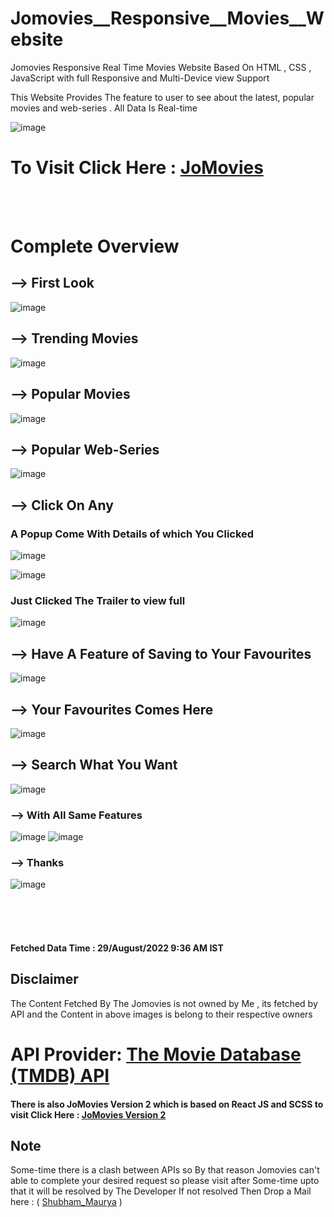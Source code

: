 # Jomovies__Responsive__Movies__Website
 Jomovies Responsive Real Time Movies Website  Based On HTML , CSS , JavaScript with full Responsive and Multi-Device view Support
 
 
 This Website Provides The feature to user to see about the latest, popular movies and web-series . All Data Is Real-time

![image](https://user-images.githubusercontent.com/65014926/187118444-4eec055b-f82d-45d4-8943-055c2c30b298.png)


# To Visit Click Here  : <a href = "https://shubham996633.github.io/Jomovies__Responsive__Movies__Website/">JoMovies </a>
<br>

<br>



# Complete Overview

## --> First Look

![image](https://user-images.githubusercontent.com/65014926/187119650-571e9914-d7b3-48fe-9aa3-67ef38c5fd88.png)



## --> Trending Movies

![image](https://user-images.githubusercontent.com/65014926/187120820-c23e6648-d1a3-4cce-b9de-000c3d82737b.png)


## --> Popular Movies

![image](https://user-images.githubusercontent.com/65014926/187119834-921b082f-d351-47c7-a66f-cff02e7da02d.png)

## --> Popular Web-Series

![image](https://user-images.githubusercontent.com/65014926/187119923-6157595f-ecde-4484-8220-72e785284e2b.png)



## --> Click On Any 

### A Popup Come With Details of which You Clicked

![image](https://user-images.githubusercontent.com/65014926/187124294-936d49e4-bb4f-4092-bb67-2585757588c1.png)

![image](https://user-images.githubusercontent.com/65014926/187121525-bbebbaa9-c3be-4e46-b78d-62275a1c3e82.png)



### Just Clicked The Trailer to view full

![image](https://user-images.githubusercontent.com/65014926/187121600-b0439770-2fe2-454b-bb3c-97c7637353fd.png)


## --> Have A Feature of Saving to Your Favourites  

![image](https://user-images.githubusercontent.com/65014926/187124486-8e092841-d0fa-417a-b588-0128f12745f2.png)


## --> Your Favourites Comes Here

![image](https://user-images.githubusercontent.com/65014926/187121889-00e43f7b-a527-4f4b-916f-033f784290da.png)


## --> Search What You Want 

![image](https://user-images.githubusercontent.com/65014926/187123005-5f9ed70b-abba-4f89-9c77-f3434d7925e9.png)


### --> With All Same Features 

![image](https://user-images.githubusercontent.com/65014926/187123516-6eb3b71c-bc70-42de-970b-bf76c1a817fd.png)
![image](https://user-images.githubusercontent.com/65014926/187123209-01ff3f22-a9f5-4479-a405-54cfe2000286.png)


### --> Thanks

![image](https://user-images.githubusercontent.com/65014926/187123910-7648fdf1-c67d-4877-8c5f-7b705fe0f5ec.png)


<br><br><br>
#### Fetched Data Time : 29/August/2022 9:36 AM IST



   ## Disclaimer   
   
   The Content Fetched By The Jomovies is not owned by Me , its fetched by API and the Content in above images is belong to their respective owners 
   
  # API Provider: <a href = "https://developers.themoviedb.org/3"> The Movie Database (TMDB) API </a> 
         

      
  #### There is also JoMovies Version 2 which is based on React JS and SCSS to visit Click Here : <a href = "https://bit.ly/JoMovies">JoMovies Version 2</a>

 ## Note
 
   Some-time there is a clash between APIs so By that reason Jomovies can't  
   able to complete your desired request so please visit after Some-time upto that it will be resolved by The Developer
   If not resolved Then Drop a Mail here : ( <a href = "mailto:shubhammaurya996633+work@gmail.com"> Shubham_Maurya</a> )



